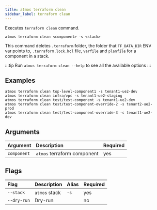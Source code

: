 ```yaml
---
title: atmos terraform clean
sidebar_label: terraform clean
---
```


Executes `terraform clean` command.

```shell
atmos terraform clean <component> -s <stack>
```

This command deletes `.terraform` folder, the folder that `TF_DATA_DIR` ENV var points to, `.terraform.lock.hcl` file, `varfile` and `planfile` for a
component in a stack.

:::tip
Run `atmos terraform clean --help` to see all the available options
:::

## Examples

```shell
atmos terraform clean top-level-component1 -s tenant1-ue2-dev
atmos terraform clean infra/vpc -s tenant1-ue2-staging
atmos terraform clean test/test-component -s tenant1-ue2-dev
atmos terraform clean test/test-component-override-2 -s tenant2-ue2-prod
atmos terraform clean test/test-component-override-3 -s tenant1-ue2-dev
```

## Arguments

| Argument     | Description                 | Required |
|:-------------|:----------------------------|:---------|
| `component`  | `atmos` terraform component | yes      |

## Flags

| Flag        | Description   | Alias | Required |
|:------------|:--------------|:------|:---------|
| `--stack`   | `atmos` stack | `-s`  | yes      |
| `--dry-run` | Dry-run       |       | no       |
